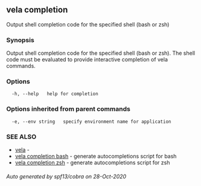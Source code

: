 ## vela completion

Output shell completion code for the specified shell (bash or zsh)

### Synopsis

Output shell completion code for the specified shell (bash or zsh). 
The shell code must be evaluated to provide interactive completion 
of vela commands.


### Options

```
  -h, --help   help for completion
```

### Options inherited from parent commands

```
  -e, --env string   specify environment name for application
```

### SEE ALSO

* [vela](vela.md)	 - 
* [vela completion bash](vela_completion_bash.md)	 - generate autocompletions script for bash
* [vela completion zsh](vela_completion_zsh.md)	 - generate autocompletions script for zsh

###### Auto generated by spf13/cobra on 28-Oct-2020
